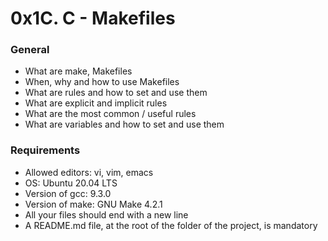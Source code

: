 # 0x1C. C - Makefiles

### General

*    What are make, Makefiles
*    When, why and how to use Makefiles
*    What are rules and how to set and use them
*    What are explicit and implicit rules
*    What are the most common / useful rules
*    What are variables and how to set and use them

### Requirements

*    Allowed editors: vi, vim, emacs
*    OS: Ubuntu 20.04 LTS
*    Version of gcc: 9.3.0
*    Version of make: GNU Make 4.2.1
*    All your files should end with a new line
*    A README.md file, at the root of the folder of the project, is mandatory

